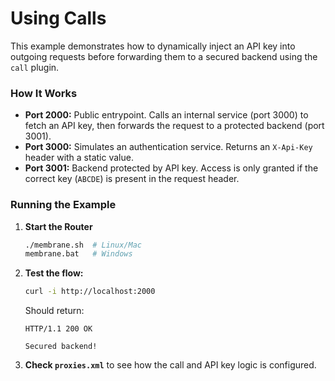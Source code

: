 # Using Calls

This example demonstrates how to dynamically inject an API key into outgoing requests before forwarding them to a secured backend using the `call` plugin.

### **How It Works**

- **Port 2000:** Public entrypoint. Calls an internal service (port 3000) to fetch an API key, then forwards the request to a protected backend (port 3001).
- **Port 3000:** Simulates an authentication service. Returns an `X-Api-Key` header with a static value.
- **Port 3001:** Backend protected by API key. Access is only granted if the correct key (`ABCDE`) is present in the request header.

### **Running the Example**

1. **Start the Router**
   ```sh
   ./membrane.sh  # Linux/Mac  
   membrane.bat   # Windows  
   ```

2. **Test the flow:**
   ```sh
   curl -i http://localhost:2000
   ```

   Should return:
   ```
   HTTP/1.1 200 OK
 
   Secured backend!
   ```

3. **Check `proxies.xml`** to see how the call and API key logic is configured.